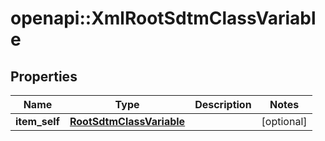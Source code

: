 # openapi::XmlRootSdtmClassVariable


## Properties
Name | Type | Description | Notes
------------ | ------------- | ------------- | -------------
**item_self** | [**RootSdtmClassVariable**](RootSdtmClassVariable.md) |  | [optional] 


